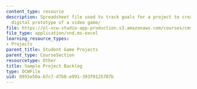 ```yaml
---
content_type: resource
description: Spreadsheet file used to track goals for a project to create a playable
  digital prototype of a video game/
file: https://ol-ocw-studio-app-production.s3.amazonaws.com/courses/cms-611j-creating-video-games-fall-2014/8955e50ab7c7d7b8e991393f0125707b_MITCMS_611JF14_SamplBacklg.xls
file_type: application/vnd.ms-excel
learning_resource_types:
- Projects
parent_title: Student Game Projects
parent_type: CourseSection
resourcetype: Other
title: Sample Project Backlog
type: OCWFile
uid: 8955e50a-b7c7-d7b8-e991-393f0125707b
---
```

